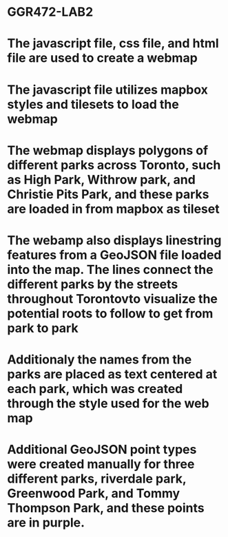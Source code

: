 # GGR472-LAB2

# The javascript file, css file, and html file are used to create a webmap

# The javascript file utilizes mapbox styles and tilesets to load the webmap

# The webmap displays polygons of different parks across Toronto, such as High Park, Withrow park, and Christie Pits Park, and these parks are loaded in from mapbox as tileset

# The webamp also displays linestring features from a GeoJSON file loaded into the map. The lines connect the different parks by the streets throughout Torontovto visualize the potential roots to follow to get from park to park
 
# Additionaly the names from the parks are placed as text centered at each park, which was created through the style used for the web map

# Additional GeoJSON point types were created manually for three different parks, riverdale park, Greenwood Park, and Tommy Thompson Park, and these points are in purple.
